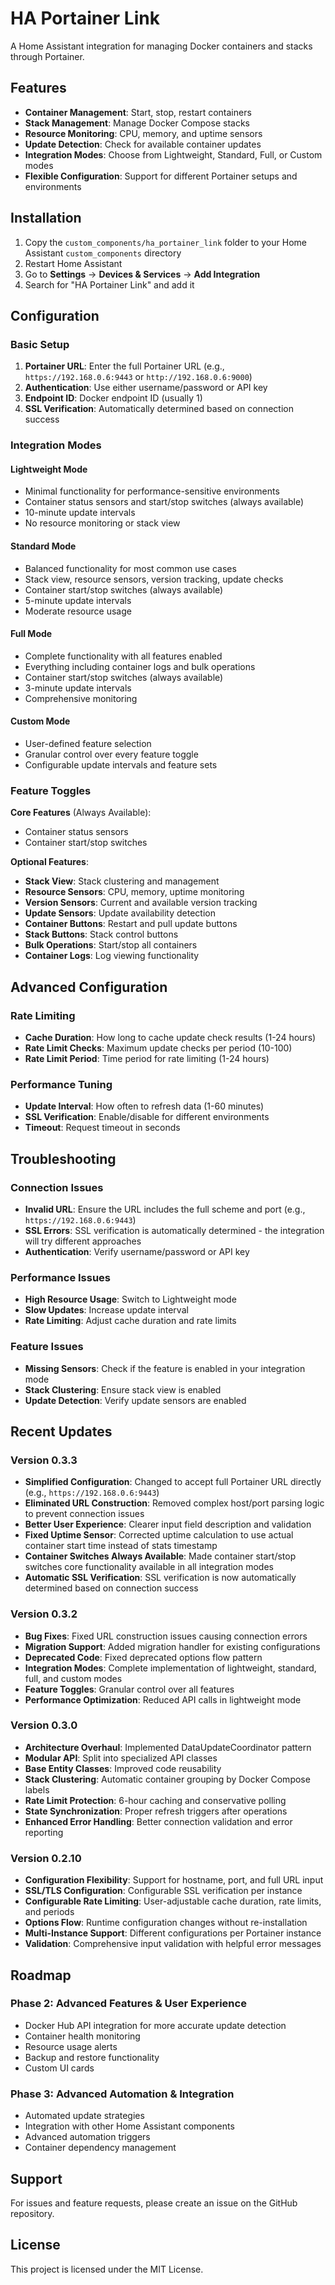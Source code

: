 # HA Portainer Link

A Home Assistant integration for managing Docker containers and stacks through Portainer.

## Features

- **Container Management**: Start, stop, restart containers
- **Stack Management**: Manage Docker Compose stacks
- **Resource Monitoring**: CPU, memory, and uptime sensors
- **Update Detection**: Check for available container updates
- **Integration Modes**: Choose from Lightweight, Standard, Full, or Custom modes
- **Flexible Configuration**: Support for different Portainer setups and environments

## Installation

1. Copy the `custom_components/ha_portainer_link` folder to your Home Assistant `custom_components` directory
2. Restart Home Assistant
3. Go to **Settings** → **Devices & Services** → **Add Integration**
4. Search for "HA Portainer Link" and add it

## Configuration

### Basic Setup

1. **Portainer URL**: Enter the full Portainer URL (e.g., `https://192.168.0.6:9443` or `http://192.168.0.6:9000`)
2. **Authentication**: Use either username/password or API key
3. **Endpoint ID**: Docker endpoint ID (usually 1)
4. **SSL Verification**: Automatically determined based on connection success

### Integration Modes

#### **Lightweight Mode**
- Minimal functionality for performance-sensitive environments
- Container status sensors and start/stop switches (always available)
- 10-minute update intervals
- No resource monitoring or stack view

#### **Standard Mode**
- Balanced functionality for most common use cases
- Stack view, resource sensors, version tracking, update checks
- Container start/stop switches (always available)
- 5-minute update intervals
- Moderate resource usage

#### **Full Mode**
- Complete functionality with all features enabled
- Everything including container logs and bulk operations
- Container start/stop switches (always available)
- 3-minute update intervals
- Comprehensive monitoring

#### **Custom Mode**
- User-defined feature selection
- Granular control over every feature toggle
- Configurable update intervals and feature sets

### Feature Toggles

**Core Features** (Always Available):
- Container status sensors
- Container start/stop switches

**Optional Features**:
- **Stack View**: Stack clustering and management
- **Resource Sensors**: CPU, memory, uptime monitoring
- **Version Sensors**: Current and available version tracking
- **Update Sensors**: Update availability detection
- **Container Buttons**: Restart and pull update buttons
- **Stack Buttons**: Stack control buttons
- **Bulk Operations**: Start/stop all containers
- **Container Logs**: Log viewing functionality

## Advanced Configuration

### Rate Limiting
- **Cache Duration**: How long to cache update check results (1-24 hours)
- **Rate Limit Checks**: Maximum update checks per period (10-100)
- **Rate Limit Period**: Time period for rate limiting (1-24 hours)

### Performance Tuning
- **Update Interval**: How often to refresh data (1-60 minutes)
- **SSL Verification**: Enable/disable for different environments
- **Timeout**: Request timeout in seconds

## Troubleshooting

### Connection Issues
- **Invalid URL**: Ensure the URL includes the full scheme and port (e.g., `https://192.168.0.6:9443`)
- **SSL Errors**: SSL verification is automatically determined - the integration will try different approaches
- **Authentication**: Verify username/password or API key

### Performance Issues
- **High Resource Usage**: Switch to Lightweight mode
- **Slow Updates**: Increase update interval
- **Rate Limiting**: Adjust cache duration and rate limits

### Feature Issues
- **Missing Sensors**: Check if the feature is enabled in your integration mode
- **Stack Clustering**: Ensure stack view is enabled
- **Update Detection**: Verify update sensors are enabled

## Recent Updates

### Version 0.3.3
- **Simplified Configuration**: Changed to accept full Portainer URL directly (e.g., `https://192.168.0.6:9443`)
- **Eliminated URL Construction**: Removed complex host/port parsing logic to prevent connection issues
- **Better User Experience**: Clearer input field description and validation
- **Fixed Uptime Sensor**: Corrected uptime calculation to use actual container start time instead of stats timestamp
- **Container Switches Always Available**: Made container start/stop switches core functionality available in all integration modes
- **Automatic SSL Verification**: SSL verification is now automatically determined based on connection success

### Version 0.3.2
- **Bug Fixes**: Fixed URL construction issues causing connection errors
- **Migration Support**: Added migration handler for existing configurations
- **Deprecated Code**: Fixed deprecated options flow pattern
- **Integration Modes**: Complete implementation of lightweight, standard, full, and custom modes
- **Feature Toggles**: Granular control over all features
- **Performance Optimization**: Reduced API calls in lightweight mode

### Version 0.3.0
- **Architecture Overhaul**: Implemented DataUpdateCoordinator pattern
- **Modular API**: Split into specialized API classes
- **Base Entity Classes**: Improved code reusability
- **Stack Clustering**: Automatic container grouping by Docker Compose labels
- **Rate Limit Protection**: 6-hour caching and conservative polling
- **State Synchronization**: Proper refresh triggers after operations
- **Enhanced Error Handling**: Better connection validation and error reporting

### Version 0.2.10
- **Configuration Flexibility**: Support for hostname, port, and full URL input
- **SSL/TLS Configuration**: Configurable SSL verification per instance
- **Configurable Rate Limiting**: User-adjustable cache duration, rate limits, and periods
- **Options Flow**: Runtime configuration changes without re-installation
- **Multi-Instance Support**: Different configurations per Portainer instance
- **Validation**: Comprehensive input validation with helpful error messages

## Roadmap

### Phase 2: Advanced Features & User Experience
- Docker Hub API integration for more accurate update detection
- Container health monitoring
- Resource usage alerts
- Backup and restore functionality
- Custom UI cards

### Phase 3: Advanced Automation & Integration
- Automated update strategies
- Integration with other Home Assistant components
- Advanced automation triggers
- Container dependency management

## Support

For issues and feature requests, please create an issue on the GitHub repository.

## License

This project is licensed under the MIT License.


